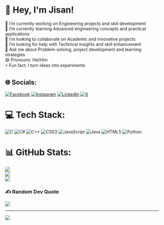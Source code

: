 # 💫 Hey, I'm Jisan!
🔭 I’m currently working on Engineering projects and skill development<br>🌱 I’m currently learning Advanced engineering concepts and practical applications<br>👯 I’m looking to collaborate on Academic and innovative projects<br>🤔 I’m looking for help with Technical insights and skill enhancement<br>💬 Ask me about Problem-solving, project development and learning strategies<br>😄 Pronouns: He/Him<br>⚡ Fun fact: I turn ideas into experiments


## 🌐 Socials:
[![Facebook](https://img.shields.io/badge/Facebook-%231877F2.svg?logo=Facebook&logoColor=white)]((https://www.facebook.com/share/1DSEyW1nBj/)) [![Instagram](https://img.shields.io/badge/Instagram-%23E4405F.svg?logo=Instagram&logoColor=white)](https://instagram.com/dusk_melody_) [![LinkedIn](https://img.shields.io/badge/LinkedIn-%230077B5.svg?logo=linkedin&logoColor=white)](https://linkedin.com/in/sabbir-ahmed-jisan-895126345) [![X](https://img.shields.io/badge/X-black.svg?logo=X&logoColor=white)](https://x.com/SAJisan99) 

# 💻 Tech Stack:
![C](https://img.shields.io/badge/c-%2300599C.svg?style=for-the-badge&logo=c&logoColor=white) ![C#](https://img.shields.io/badge/c%23-%23239120.svg?style=for-the-badge&logo=csharp&logoColor=white) ![C++](https://img.shields.io/badge/c++-%2300599C.svg?style=for-the-badge&logo=c%2B%2B&logoColor=white) ![CSS3](https://img.shields.io/badge/css3-%231572B6.svg?style=for-the-badge&logo=css3&logoColor=white) ![JavaScript](https://img.shields.io/badge/javascript-%23323330.svg?style=for-the-badge&logo=javascript&logoColor=%23F7DF1E) ![Java](https://img.shields.io/badge/java-%23ED8B00.svg?style=for-the-badge&logo=openjdk&logoColor=white) ![HTML5](https://img.shields.io/badge/html5-%23E34F26.svg?style=for-the-badge&logo=html5&logoColor=white) ![Python](https://img.shields.io/badge/python-3670A0?style=for-the-badge&logo=python&logoColor=ffdd54)
# 📊 GitHub Stats:
![](https://github-readme-stats.vercel.app/api?username=sajisan69&theme=dark&hide_border=false&include_all_commits=false&count_private=false)<br/>
![](https://nirzak-streak-stats.vercel.app/?user=sajisan69&theme=dark&hide_border=false)<br/>
![](https://github-readme-stats.vercel.app/api/top-langs/?username=sajisan69&theme=dark&hide_border=false&include_all_commits=false&count_private=false&layout=compact)

### ✍️ Random Dev Quote
![](https://quotes-github-readme.vercel.app/api?type=horizontal&theme=radical)

---
[![](https://visitcount.itsvg.in/api?id=sajisan69&icon=0&color=0)](https://visitcount.itsvg.in)

<!-- Proudly created with GPRM ( https://gprm.itsvg.in ) -->
